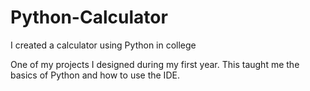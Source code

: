 # Python-Calculator
I created a calculator using Python in college

One of my projects I designed during my first year. This taught me the basics of Python and how to use the IDE. 
